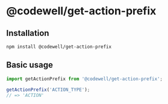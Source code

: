 # @codewell/get-action-prefix

## Installation
```
npm install @codewell/get-action-prefix
```

## Basic usage
```JavaScript
import getActionPrefix from '@codewell/get-action-prefix';

getActionPrefix('ACTION_TYPE');
// => 'ACTION'
```